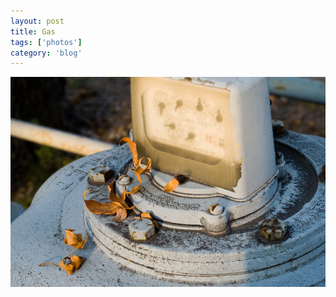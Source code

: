 ```yaml
---
layout: post
title: Gas
tags: ['photos']
category: 'blog'
---
```


![Gas :: Nikon D70](/media/2008/09/gas.jpg)

